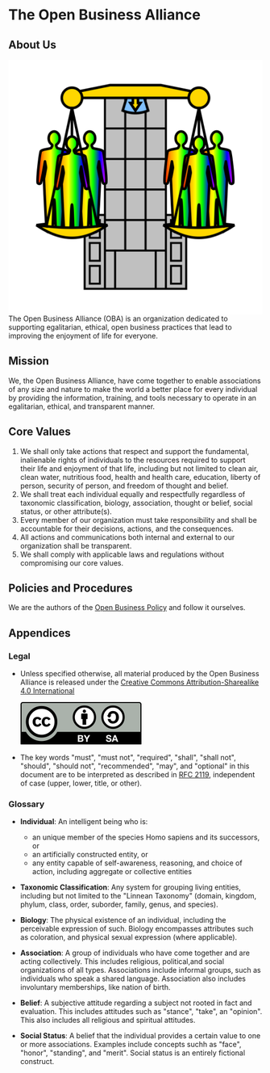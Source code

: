 # The Open Business Alliance

## About Us

<img style="float: right; height: 100;" src="images/logo.svg" alt="OBA logo" />

The Open Business Alliance (OBA) is an organization dedicated to supporting egalitarian, ethical, open business practices that lead to improving the enjoyment of life for everyone.

## Mission

We, the Open Business Alliance, have come together to enable associations of any size and nature to make the world a better place for every individual by providing the information, training, and tools necessary to operate in an egalitarian, ethical, and transparent manner.

## Core Values

1. We shall only take actions that respect and support the fundamental, inalienable rights of individuals to the resources required to support their life and enjoyment of that life, including but not limited to  clean air, clean water, nutritious food, health and health care, education, liberty of person, security of person, and freedom of thought and belief.
2. We shall treat each individual equally and respectfully regardless of taxonomic classification, biology, association, thought or belief, social status, or other attribute(s).
3. Every member of our organization must take responsibility and shall be accountable for their decisions, actions, and the consequences.
4. All actions and communications both internal and external to our organization shall be transparent.
5. We shall comply with applicable laws and regulations without compromising our core values.

## Policies and Procedures

We are the authors of the [Open Business Policy](https://github.com/Open-Business-Alliance/open-business-policy) and follow it ourselves.

## Appendices

### Legal

- Unless specified otherwise, all material produced by the Open Business Alliance is released under the [Creative Commons Attribution-Sharealike 4.0 International](https://creativecommons.org/licenses/by-sa/4.0/)

	[![CC-BY-SA 4.0](images/by-sa.svg)](https://creativecommons.org/licenses/by-sa/4.0/)

- The key words "must", "must not", "required", "shall", "shall not", "should", "should not", "recommended",  "may", and "optional" in this document are to be interpreted as described in [RFC 2119](https://www.rfc-editor.org/rfc/rfc2119.html), independent of case (upper, lower, title, or other).

### Glossary

- **Individual**: An intelligent being who is:
 	- an unique member of the species Homo sapiens and its successors, or
 	- an artificially constructed entity, or
 	- any entity capable of self-awareness, reasoning, and choice of action, including aggregate or collective entities

- **Taxonomic Classification**: Any system for grouping living entities, including but not limited to the "Linnean Taxonomy" (domain, kingdom, phylum, class, order, suborder, family, genus, and species).

- **Biology**: The physical existence of an individual, including the perceivable expression of such. Biology encompasses attributes such as coloration, and physical sexual expression (where applicable).

- **Association**: A group of individuals who have come together and are acting collectively. This includes religious, political,and social organizations of all types. Associations include informal groups, such as individuals who speak a shared language. Association also includes involuntary memberships, like nation of birth.

- **Belief**: A subjective attitude regarding a subject not rooted in fact and evaluation. This includes attitudes such as "stance", "take", an "opinion". This also includes all religious and spiritual attitudes.

- **Social Status**: A belief that the individual provides a certain value to one or more associations. Examples include concepts suchh as "face", "honor", "standing", and "merit". Social status is an entirely fictional construct.
